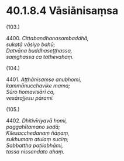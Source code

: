 # 40.1.8.4 Vāsiānisaṃsa

(103.)

4400\. _Cittabandhanasambaddhā,_  
_sukatā vāsiyo bahū;_  
_Datvāna buddhaseṭṭhassa,_  
_saṃghassa ca tathevahaṃ._  

(104.)

4401\. _Aṭṭhānisaṃse anubhomi,_  
_kammānucchavike mama;_  
_Sūro homavisārī ca,_  
_vesārajjesu pāramī._  

(105.)

4402\. _Dhitivīriyavā homi,_  
_paggahītamano sadā;_  
_Kilesacchedanaṃ ñāṇaṃ,_  
_sukhumaṃ atulaṃ suciṃ;_  
_Sabbattha paṭilabhāmi,_  
_tassa nissandato ahaṃ._
